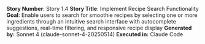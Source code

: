 **Story Number**: Story 1.4
**Story Title**: Implement Recipe Search Functionality
**Goal**: Enable users to search for smoothie recipes by selecting one or more ingredients through an intuitive search interface with autocomplete suggestions, real-time filtering, and responsive recipe display
**Generated by:** Sonnet 4 (claude-sonnet-4-20250514)
**Executed in:** Claude Code